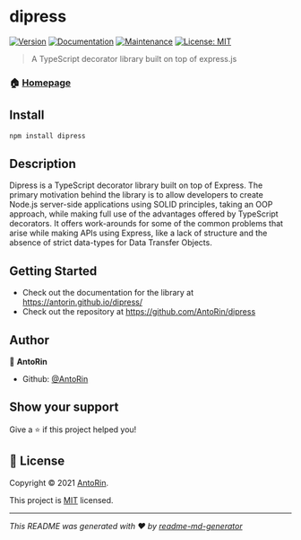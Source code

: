 # dipress

[![Version](https://img.shields.io/npm/v/dipress.svg)](https://www.npmjs.com/package/dipress)
[![Documentation](https://img.shields.io/badge/documentation-yes-brightgreen.svg)](https://github.com/AntoRin/dipress#readme)
[![Maintenance](https://img.shields.io/badge/Maintained%3F-yes-green.svg)](https://github.com/AntoRin/dipress/graphs/commit-activity)
[![License: MIT](https://img.shields.io/github/license/AntoRin/dipress)](https://github.com/AntoRin/dipress/blob/master/LICENSE)

> A TypeScript decorator library built on top of express.js

### 🏠 [Homepage](https://github.com/AntoRin/dipress)

## Install

```sh
npm install dipress
```

## Description

Dipress is a TypeScript decorator library built on top of Express. The primary motivation behind the library is to allow developers to create Node.js server-side applications using SOLID principles, taking an OOP approach, while making full use of the advantages offered by TypeScript decorators. It offers work-arounds for some of the common problems that arise while making APIs using Express, like a lack of structure and the absence of strict data-types for Data Transfer Objects.

## Getting Started

-  Check out the documentation for the library at https://antorin.github.io/dipress/
-  Check out the repository at https://github.com/AntoRin/dipress

## Author

👤 **AntoRin**

-  Github: [@AntoRin](https://github.com/AntoRin)

## Show your support

Give a ⭐️ if this project helped you!

## 📝 License

Copyright © 2021 [AntoRin](https://github.com/AntoRin).

This project is [MIT](https://github.com/AntoRin/dipress/blob/master/LICENSE) licensed.

---

_This README was generated with ❤️ by [readme-md-generator](https://github.com/kefranabg/readme-md-generator)_
